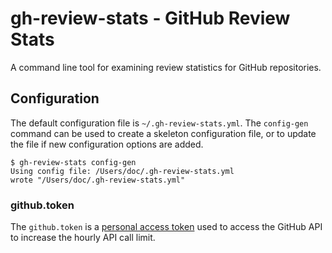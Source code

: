 # gh-review-stats - GitHub Review Stats

A command line tool for examining review statistics for GitHub repositories.

## Configuration

The default configuration file is `~/.gh-review-stats.yml`. The
`config-gen` command can be used to create a skeleton configuration
file, or to update the file if new configuration options are added.

```console
$ gh-review-stats config-gen
Using config file: /Users/doc/.gh-review-stats.yml
wrote "/Users/doc/.gh-review-stats.yml"
```

### github.token

The `github.token` is a [personal access
token](https://github.com/settings/tokens) used to access the GitHub
API to increase the hourly API call limit.
